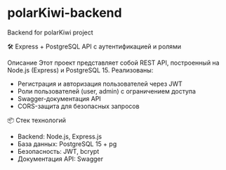# polarKiwi-backend
Backend for polarKiwi project

🛠 Express + PostgreSQL API с аутентификацией и ролями

Описание
Этот проект представляет собой REST API, построенный на Node.js (Express) и PostgreSQL 15. Реализованы:
- Регистрация и авторизация пользователей через JWT
- Роли пользователей (user, admin) с ограничением доступа
- Swagger-документация API
- CORS-защита для безопасных запросов

📦 Стек технологий
- Backend: Node.js, Express.js
- База данных: PostgreSQL 15 + pg
- Безопасность: JWT, bcrypt
- Документация API: Swagger
